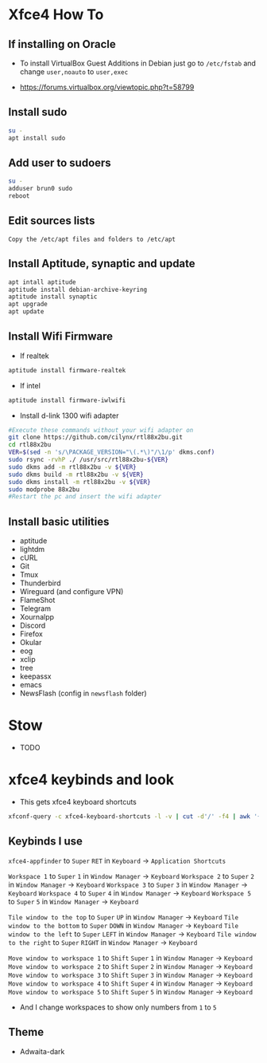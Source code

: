# Xfce4 How To

## If installing on Oracle

- To install VirtualBox Guest Additions in Debian just go to `/etc/fstab` and change `user,noauto` to `user,exec`

- https://forums.virtualbox.org/viewtopic.php?t=58799

## Install sudo

```bash
su -
apt install sudo
```

## Add user to sudoers

```bash
su -
adduser brun0 sudo
reboot
```

## Edit sources lists

```
Copy the /etc/apt files and folders to /etc/apt
```

## Install Aptitude, synaptic and update

```bash
apt intall aptitude
aptitude install debian-archive-keyring
aptitude install synaptic
apt upgrade
apt update
```

## Install Wifi Firmware

- If realtek

```bash
aptitude install firmware-realtek
```

- If intel

```bash
aptitude install firmware-iwlwifi
```

- Install d-link 1300 wifi adapter

```bash
#Execute these commands without your wifi adapter on
git clone https://github.com/cilynx/rtl88x2bu.git
cd rtl88x2bu
VER=$(sed -n 's/\PACKAGE_VERSION="\(.*\)"/\1/p' dkms.conf)
sudo rsync -rvhP ./ /usr/src/rtl88x2bu-${VER}
sudo dkms add -m rtl88x2bu -v ${VER}
sudo dkms build -m rtl88x2bu -v ${VER}
sudo dkms install -m rtl88x2bu -v ${VER}
sudo modprobe 88x2bu
#Restart the pc and insert the wifi adapter
```

## Install basic utilities

- aptitude
- lightdm
- cURL
- Git
- Tmux
- Thunderbird
- Wireguard (and configure VPN)
- FlameShot
- Telegram
- Xournalpp
- Discord
- Firefox
- Okular
- eog
- xclip
- tree
- keepassx
- emacs
- NewsFlash (config in `newsflash` folder)

# Stow

- TODO


# xfce4 keybinds and look

- This gets xfce4 keyboard shortcuts

```bash
xfconf-query -c xfce4-keyboard-shortcuts -l -v | cut -d'/' -f4 | awk '{printf "%30s", $2; print "\t" $1}' | sort | uniq
```

## Keybinds I use

`xfce4-appfinder` to `Super` `RET` in `Keyboard` -> `Application Shortcuts`

`Workspace 1` to `Super` `1` in `Window Manager` -> `Keyboard`
`Workspace 2` to `Super` `2` in `Window Manager` -> `Keyboard`
`Workspace 3` to `Super` `3` in `Window Manager` -> `Keyboard`
`Workspace 4` to `Super` `4` in `Window Manager` -> `Keyboard`
`Workspace 5` to `Super` `5` in `Window Manager` -> `Keyboard`

`Tile window to the top` to `Super` `UP` in `Window Manager` -> `Keyboard`
`Tile window to the bottom` to `Super` `DOWN` in `Window Manager` -> `Keyboard`
`Tile window to the left` to `Super` `LEFT` in `Window Manager` -> `Keyboard`
`Tile window to the right` to `Super` `RIGHT` in `Window Manager` -> `Keyboard`

`Move window to workspace 1` to `Shift` `Super` `1` in `Window Manager` -> `Keyboard`
`Move window to workspace 2` to `Shift` `Super` `2` in `Window Manager` -> `Keyboard`
`Move window to workspace 3` to `Shift` `Super` `3` in `Window Manager` -> `Keyboard`
`Move window to workspace 4` to `Shift` `Super` `4` in `Window Manager` -> `Keyboard`
`Move window to workspace 5` to `Shift` `Super` `5` in `Window Manager` -> `Keyboard`

- And I change workspaces to show only numbers from `1` to `5`

## Theme

- Adwaita-dark
